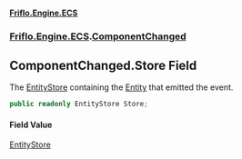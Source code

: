 #### [Friflo.Engine.ECS](index.md#'index')
### [Friflo.Engine.ECS](Friflo.Engine.ECS.md#'Friflo.Engine.ECS').[ComponentChanged](ComponentChanged.md#'Friflo.Engine.ECS.ComponentChanged')

## ComponentChanged.Store Field

The [EntityStore](EntityStore.md#'Friflo.Engine.ECS.EntityStore') containing the [Entity](ComponentChanged.Entity.md#'Friflo.Engine.ECS.ComponentChanged.Entity') that emitted the event.

```csharp
public readonly EntityStore Store;
```

#### Field Value
[EntityStore](EntityStore.md#'Friflo.Engine.ECS.EntityStore')